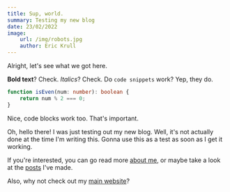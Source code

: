 ```yaml
---
title: Sup, world.
summary: Testing my new blog
date: 23/02/2022
image:
	url: /img/robots.jpg
	author: Eric Krull
---
```


Alright, let's see what we got here.

**Bold text**? Check.
_Italics_? Check.
Do `code snippets` work? Yep, they do.

```ts
function isEven(num: number): boolean {
	return num % 2 === 0;
}
```

Nice, code blocks work too. That's important.

Oh, hello there! I was just testing out my new blog. Well, it's not actually done at the time I'm writing this. Gonna use this as a test as soon as I get it working.

If you're interested, you can go read more [about me](/about), or maybe take a look at the [posts](/posts) I've made.

Also, why not check out my [main website](https://elchologamer.me)?
